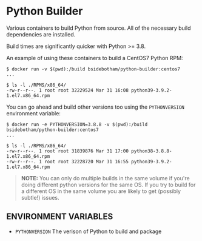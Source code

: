 # Python Builder

Various containers to build Python from source. All of the necessary build dependencies are installed.

Build times are significantly quicker with Python >= 3.8.

An example of using these containers to build a CentOS7 Python RPM:

```console
$ docker run -v $(pwd):/build bsidebotham/python-builder:centos7
...

$ ls -l ./RPMS/x86_64/
-rw-r--r--. 1 root root 32229524 Mar 31 16:08 python39-3.9.2-1.el7.x86_64.rpm
```

You can go ahead and build other versions too using the `PYTHONVERSION` environment variable:

```console
$ docker run -e PYTHONVERSION=3.8.8 -v $(pwd):/build bsidebotham/python-builder:centos7
...

$ ls -l ./RPMS/x86_64/
-rw-r--r--. 1 root root 31839876 Mar 31 17:00 python38-3.8.8-1.el7.x86_64.rpm
-rw-r--r--. 1 root root 32228720 Mar 31 16:55 python39-3.9.2-1.el7.x86_64.rpm
```
> **NOTE:** You can only do multiple builds in the same volume if you're doing different python
> versions for the same OS. If you try to build for a different OS in the same volume you are
> likely to get (possibly subtle!) issues.

## ENVIRONMENT VARIABLES

- `PYTHONVERSION` The verison of Python to build and package


